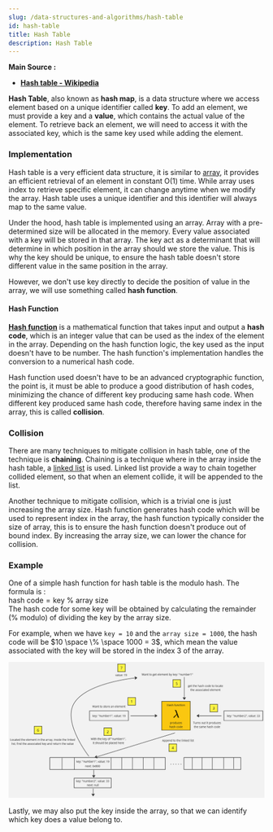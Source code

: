 ```yaml
---
slug: /data-structures-and-algorithms/hash-table
id: hash-table
title: Hash Table
description: Hash Table
---
```


**Main Source :**

- **[Hash table - Wikipedia](https://en.wikipedia.org/wiki/Hash_table)**

**Hash Table**, also known as **hash map**, is a data structure where we access element based on a unique identifier called **key**. To add an element, we must provide a key and a **value**, which contains the actual value of the element. To retrieve back an element, we will need to access it with the associated key, which is the same key used while adding the element.

### Implementation

Hash table is a very efficient data structure, it is similar to [array](/data-structures-and-algorithms/array), it provides an efficient retrieval of an element in constant O(1) time. While array uses index to retrieve specific element, it can change anytime when we modify the array. Hash table uses a unique identifier and this identifier will always map to the same value.

Under the hood, hash table is implemented using an array. Array with a pre-determined size will be allocated in the memory. Every value associated with a key will be stored in that array. The key act as a determinant that will determine in which position in the array should we store the value. This is why the key should be unique, to ensure the hash table doesn't store different value in the same position in the array.

However, we don't use key directly to decide the position of value in the array, we will use something called **hash function**.

#### Hash Function

**[Hash function](/computer-security/hash-function)** is a mathematical function that takes input and output a **hash code**, which is an integer value that can be used as the index of the element in the array. Depending on the hash function logic, the key used as the input doesn't have to be number. The hash function's implementation handles the conversion to a numerical hash code.

Hash function used doesn't have to be an advanced cryptographic function, the point is, it must be able to produce a good distribution of hash codes, minimizing the chance of different key producing same hash code. When different key produced same hash code, therefore having same index in the array, this is called **collision**.

### Collision

There are many techniques to mitigate collision in hash table, one of the technique is **chaining**. Chaining is a technique where in the array inside the hash table, a [linked list](/data-structures-and-algorithms/linked-list) is used. Linked list provide a way to chain together collided element, so that when an element collide, it will be appended to the list.

Another technique to mitigate collision, which is a trivial one is just increasing the array size. Hash function generates hash code which will be used to represent index in the array, the hash function typically consider the size of array, this is to ensure the hash function doesn't produce out of bound index. By increasing the array size, we can lower the chance for collision.

### Example

One of a simple hash function for hash table is the modulo hash. The formula is :  
$\text{hash code} = \text{key } \% \text{ array size}$  
The hash code for some key will be obtained by calculating the remainder (% modulo) of dividing the key by the array size.

For example, when we have `key = 10` and the `array size = 1000`, the hash code will be $10 \space \% \space 1000 = 3$, which mean the value associated with the key will be stored in the index 3 of the array.

![Hash table illustration](./hash-table-illustration.png)

Lastly, we may also put the key inside the array, so that we can identify which key does a value belong to.
